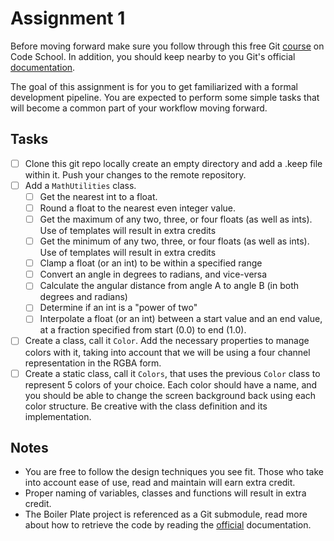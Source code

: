 # Assignment 1

Before moving forward make sure you follow through this free Git [course](https://www.codeschool.com/courses/try-git) on Code School. In addition, you should keep nearby to you Git's official [documentation](https://git-scm.com/doc).

The goal of this assignment is for you to get familiarized with a formal development pipeline. You are expected to perform some simple tasks that will become a common part of your workflow moving forward.

## Tasks
* [ ] Clone this git repo locally create an empty directory and add a .keep file within it. Push your changes to the remote repository.
* [ ] Add a `MathUtilities` class.
  * [ ] Get the nearest int to a float.
  * [ ] Round a float to the nearest even integer value.
  * [ ] Get the maximum of any two, three, or four floats (as well as ints). Use of templates will result in extra credits
  * [ ] Get the minimum of any two, three, or four floats (as well as ints). Use of templates will result in extra credits
  * [ ] Clamp a float (or an int) to be within a specified range
  * [ ] Convert an angle in degrees to radians, and vice-versa
  * [ ] Calculate the angular distance from angle A to angle B (in both degrees and radians)
  * [ ] Determine if an int is a "power of two"
  * [ ] Interpolate a float (or an int) between a start value and an end value, at a fraction specified from start (0.0) to end (1.0).
* [ ] Create a class, call it `Color`. Add the necessary properties to manage colors with it, taking into account that we will be using a four channel representation in the RGBA form.
* [ ] Create a static class, call it `Colors`, that uses the previous `Color` class to represent 5 colors of your choice. Each color should have a name, and you should be able to change the screen background back using each color structure. Be creative with the class definition and its implementation.

## Notes
* You are free to follow the design techniques you see fit. Those who take into account ease of use, read and maintain will earn extra credit.
* Proper naming of variables, classes and functions will result in extra credit.
* The Boiler Plate project is referenced as a Git submodule, read more about how to retrieve the code by reading the [official](https://git-scm.com/book/en/v2/Git-Tools-Submodules) documentation.
